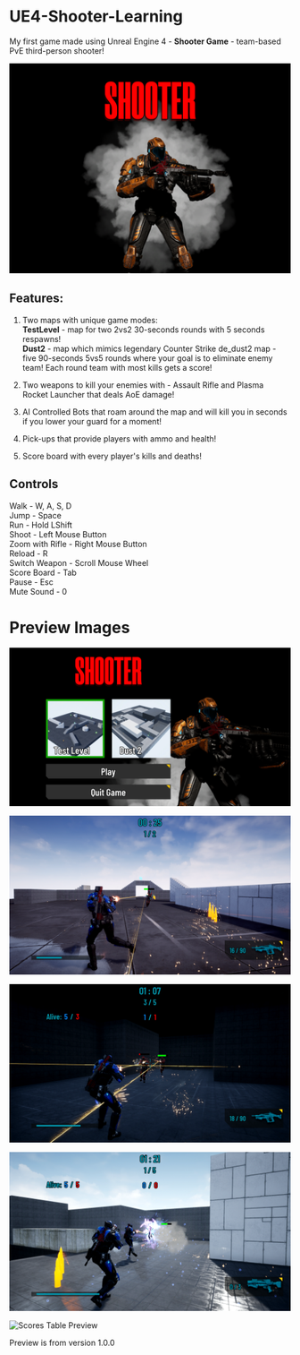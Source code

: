 # UE4-Shooter-Learning
  
My first game made using Unreal Engine 4 - **Shooter Game** - team-based PvE third-person shooter!  
  
![Title](https://github.com/sltn011/UE4-Shooter-Learning/blob/master/Images/title.png)  
    
## Features:  
  1) Two maps with unique game modes:  
      **TestLevel** - map for two 2vs2 30-seconds rounds with 5 seconds respawns!  
      **Dust2** - map which mimics legendary Counter Strike de_dust2 map - five 90-seconds 5vs5 rounds where your goal is to eliminate enemy team! Each round team with most kills gets a score!  
        
  2) Two weapons to kill your enemies with - Assault Rifle and Plasma Rocket Launcher that deals AoE damage!  
    
  3) AI Controlled Bots that roam around the map and will kill you in seconds if you lower your guard for a moment!  
    
  4) Pick-ups that provide players with ammo and health!  
    
  5) Score board with every player's kills and deaths!  
   
## Controls  
Walk - W, A, S, D  
Jump - Space  
Run - Hold LShift  
Shoot - Left Mouse Button  
Zoom with Rifle - Right Mouse Button  
Reload - R  
Switch Weapon - Scroll Mouse Wheel  
Score Board - Tab  
Pause - Esc  
Mute Sound - 0  
  
# Preview Images  
  
![Menu_Preview](https://github.com/sltn011/UE4-Shooter-Learning/blob/master/Images/menu.png)  
  
![TestLevel_Preview](https://github.com/sltn011/UE4-Shooter-Learning/blob/master/Images/testlevel_1.png)  
  
![Dust2_Preview1](https://github.com/sltn011/UE4-Shooter-Learning/blob/master/Images/dust2_1.png)  
  
![Dust2_Preview2](https://github.com/sltn011/UE4-Shooter-Learning/blob/master/Images/dust2_2.png)  
  
![Scores Table Preview](https://github.com/sltn011/UE4-Shooter-Learning/blob/master/Images/scores_table.png)  
  
Preview is from version 1.0.0  
